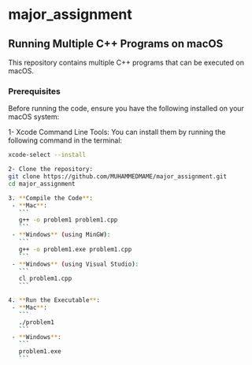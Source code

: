 # major_assignment
## Running Multiple C++ Programs on macOS

This repository contains multiple C++ programs that can be executed on macOS.

### Prerequisites

Before running the code, ensure you have the following installed on your macOS system:

1- Xcode Command Line Tools: You can install them by running the following command in the terminal:
  ```bash
  xcode-select --install

2- Clone the repository:
git clone https://github.com/MUHAMMEDMAME/major_assignment.git
cd major_assignment

3. **Compile the Code**:
   - **Mac**:
     ```
     g++ -o problem1 problem1.cpp
     ```
   - **Windows** (using MinGW):
     ```
     g++ -o problem1.exe problem1.cpp
     ```
   - **Windows** (using Visual Studio):
     ```
     cl problem1.cpp
     ```

4. **Run the Executable**:
   - **Mac**:
     ```
     ./problem1
     ```
   - **Windows**:
     ```
     problem1.exe
     ```





  




